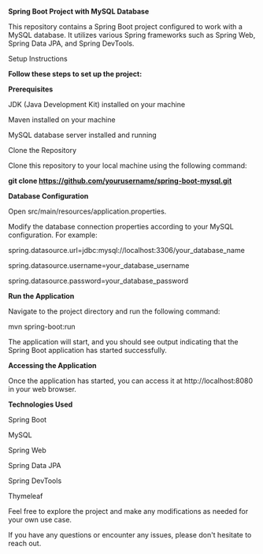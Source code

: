 **Spring Boot Project with MySQL Database**

This repository contains a Spring Boot project configured to work with a MySQL database. It utilizes various Spring frameworks such as Spring Web, Spring Data JPA, and Spring DevTools.

Setup Instructions

**Follow these steps to set up the project:**

**Prerequisites**

JDK (Java Development Kit) installed on your machine

Maven installed on your machine

MySQL database server installed and running

Clone the Repository

Clone this repository to your local machine using the following command:

**git clone https://github.com/yourusername/spring-boot-mysql.git**


**Database Configuration**

Open src/main/resources/application.properties.

Modify the database connection properties according to your MySQL configuration. For example:

spring.datasource.url=jdbc:mysql://localhost:3306/your_database_name

spring.datasource.username=your_database_username

spring.datasource.password=your_database_password


**Run the Application**

Navigate to the project directory and run the following command:

mvn spring-boot:run

The application will start, and you should see output indicating that the Spring Boot application has started successfully.

**Accessing the Application**

Once the application has started, you can access it at http://localhost:8080 in your web browser.

**Technologies Used**

Spring Boot

MySQL

Spring Web

Spring Data JPA

Spring DevTools

Thymeleaf


Feel free to explore the project and make any modifications as needed for your own use case.

If you have any questions or encounter any issues, please don't hesitate to reach out.
